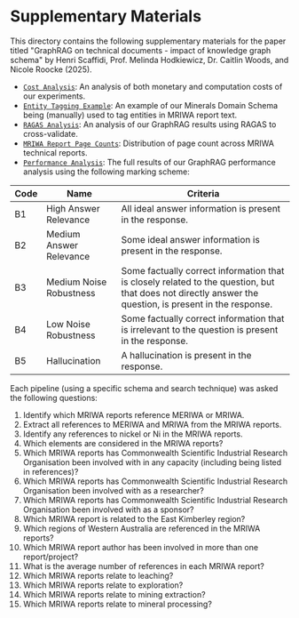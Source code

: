 # Supplementary Materials

This directory contains the following supplementary materials for the paper titled "GraphRAG on technical documents - impact of knowledge graph schema" by Henri Scaffidi, Prof. Melinda Hodkiewicz, Dr. Caitlin Woods, and Nicole Roocke (2025). 

- [`Cost Analysis`](https://github.com/nlp-tlp/GraphRAG-on-Minerals-Domain/blob/main/supplementary_materials/cost_analysis.md): An analysis of both monetary and computation costs of our experiments.
- [`Entity Tagging Example`](https://github.com/nlp-tlp/GraphRAG-on-Minerals-Domain/blob/main/supplementary_materials/entity_tagging_example.png): An example of our Minerals Domain Schema being  (manually) used to tag entities in MRIWA report text.
- [`RAGAS Analysis`](https://github.com/nlp-tlp/GraphRAG-on-Minerals-Domain/blob/main/supplementary_materials/ragas_analysis.md): An analysis of our GraphRAG results using RAGAS to cross-validate.
- [`MRIWA Report Page Counts`](https://github.com/nlp-tlp/GraphRAG-on-Minerals-Domain/blob/main/supplementary_materials/mriwa_report_page_counts.png): Distribution of page count across MRIWA technical reports.
- [`Performance Analysis`](https://github.com/nlp-tlp/GraphRAG-on-Minerals-Domain/blob/main/supplementary_materials/performance_analysis.pdf): The full results of our GraphRAG performance analysis using the following marking scheme:

| Code | Name                     | Criteria |
|------|--------------------------|-----------------------------------------------------------|
| B1   | High Answer Relevance    | All ideal answer information is present in the response. |
| B2   | Medium Answer Relevance  | Some ideal answer information is present in the response. |
| B3   | Medium Noise Robustness  | Some factually correct information that is closely related to the question, but that does not directly answer the question, is present in the response. |
| B4   | Low Noise Robustness     | Some factually correct information that is irrelevant to the question is present in the response. |
| B5   | Hallucination            | A hallucination is present in the response. |

Each pipeline (using a specific schema and search technique) was asked the following questions:

1. Identify which MRIWA reports reference MERIWA or MRIWA.
2. Extract all references to MERIWA and MRIWA from the MRIWA reports.
3. Identify any references to nickel or Ni in the MRIWA reports.
4. Which elements are considered in the MRIWA reports?
5. Which MRIWA reports has Commonwealth Scientific Industrial Research Organisation been involved with in any capacity (including being listed in references)?
6. Which MRIWA reports has Commonwealth Scientific Industrial Research Organisation been involved with as a researcher?
7. Which MRIWA reports has Commonwealth Scientific Industrial Research Organisation been involved with as a sponsor?
8. Which MRIWA report is related to the East Kimberley region?
9. Which regions of Western Australia are referenced in the MRIWA reports?
10. Which MRIWA report author has been involved in more than one report/project?
11. What is the average number of references in each MRIWA report?
12. Which MRIWA reports relate to leaching?
13. Which MRIWA reports relate to exploration?
14. Which MRIWA reports relate to mining extraction?
15. Which MRIWA reports relate to mineral processing?